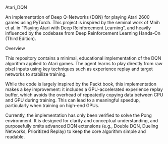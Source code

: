 Atari_DQN

An implementation of Deep Q-Networks (DQN) for playing Atari 2600 games using PyTorch. This project is inspired by the seminal work of Mnih et al. in “Playing Atari with Deep Reinforcement Learning”, and heavily influenced by the codebase from Deep Reinforcement Learning Hands-On (Third Edition).

Overview

This repository contains a minimal, educational implementation of the DQN algorithm applied to Atari games. The agent learns to play directly from raw pixel inputs using key techniques such as experience replay and target networks to stabilize training.

While the code is largely inspired by the Packt book, this implementation makes a key improvement: it includes a GPU-accelerated experience replay buffer, which avoids the overhead of repeatedly copying data between CPU and GPU during training. This can lead to a meaningful speedup, particularly when training on high-end GPUs.

Currently, the implementation has only been verified to solve the Pong environment. It is designed for clarity and conceptual understanding, and purposefully omits advanced DQN extensions (e.g., Double DQN, Dueling Networks, Prioritized Replay) to keep the core algorithm simple and readable.